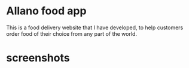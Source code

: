 # Allano food app
This is a food delivery website that I have developed, to help customers order food of their choice from any part of the world.

# screenshots
